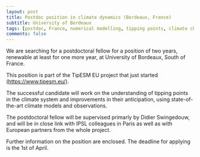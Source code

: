 ```yaml
---
layout: post
title: Postdoc position in climate dynamics (Bordeaux, France)
subtitle: University of Bordeaux
tags: [postdoc, France, numerical modelling, tipping points, climate change]
comments: false
---
```

We are searching for a postdoctoral fellow for a position of two years,
renewable at least for one more year, at University of Bordeaux, South
of France.

This position is part of the TipESM EU project that just started
(https://www.tipesm.eu/).

The successful candidate will work on the understanding of tipping
points in the climate system and improvements in their anticipation,
using state-of-the-art climate models and observations.

The postdoctoral fellow will be supervised primarly by Didier
Swingedouw, and will be in close link with IPSL colleagues in Paris as
well as with European partners from the whole project.

Further information on the position are enclosed. The deadline for
applying is the 1st of April.
